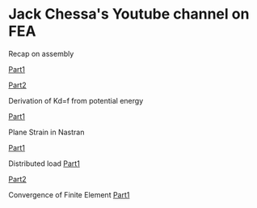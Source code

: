 # Jack Chessa's Youtube channel on FEA

Recap on assembly

[Part1](https://www.youtube.com/watch?v=y1BpkAgEhAk&list=PL3A7B78F0E428DF72&index=38)

[Part2](https://www.youtube.com/watch?v=YkCJj-Q5IcU&list=PL3A7B78F0E428DF72&index=39)

Derivation of Kd=f from potential energy

[Part1](https://www.youtube.com/watch?v=5Wa0i9wTW6E&list=PL3A7B78F0E428DF72&index=40)

Plane Strain in Nastran

[Part1](https://www.youtube.com/watch?v=KBh53LCfKDw&list=PL3A7B78F0E428DF72&index=21)


Distributed load
[Part1](https://www.youtube.com/watch?v=8lwJQmDo7zQ&list=PL3A7B78F0E428DF72&index=23)

[Part2](https://www.youtube.com/watch?v=gtBFrF7nt0s&list=PL3A7B78F0E428DF72&index=22)

Convergence of Finite Element 
[Part1](https://www.youtube.com/watch?v=YRJ0c8uO8iU&list=PL3A7B78F0E428DF72&index=24)
